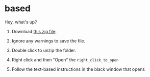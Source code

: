 # based

Hey, what's up?

1. Download [this zip file](https://github.com/tvquizphd/based/releases/download/1.0.0/based.zip).

2. Ignore any warnings to save the file.

3. Double click to unzip the folder.

4. Right click and then "Open" the `right_click_to_open`

5. Follow the text-based instructions in the black window that opens
